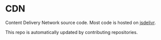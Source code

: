 # CDN

Content Delivery Network source code. Most code is hosted on [jsdelivr](http://jsdelivr.com).

This repo is automatically updated by contributing repositories.

